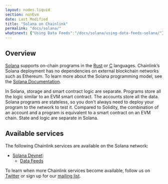 ```yaml
---
layout: nodes.liquid
section: nonEvm
date: Last Modified
title: "Solana on Chainlink"
permalink: "docs/solana/"
whatsnext: {"Using Data Feeds":"/docs/solana/using-data-feeds-solana/"}
---
```


## Overview

[Solana](https://solana.com/) supports on-chain programs in the [Rust](https://docs.solana.com/developing/on-chain-programs/developing-rust) or [C](https://docs.solana.com/developing/on-chain-programs/developing-c) languages. Chainlink’s Solana deployment has no dependencies on external blockchain networks such as Ethereum. To learn more about the Solana programming model, see the [Solana Documentation](https://docs.solana.com/developing/programming-model/overview).

In Solana, storage and smart contract logic are separate. Programs store all the logic similar to an EVM smart contract. The accounts store all the data. Solana programs are stateless, so you don't always need to deploy your program to the network to test it. Compared to Solidity, the combination of an account and a program is equivalent to a smart contract on an EVM chain. State and logic are separate in Solana.

## Available services

The following Chainlink services are available on the Solana network:

- [Solana Devnet](https://explorer.solana.com/?cluster=devnet):
  - [Data Feeds](/docs/solana/using-data-feeds-solana/)

To learn when more Chainlink services become available, follow us on [Twitter](https://twitter.com/chainlink) or sign up for our [mailing list](/docs/developer-communications/).
